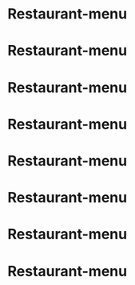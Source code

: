 # Restaurant-menu
# Restaurant-menu
# Restaurant-menu
# Restaurant-menu
# Restaurant-menu
# Restaurant-menu
# Restaurant-menu
# Restaurant-menu
